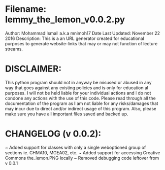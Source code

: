 # Filename: lemmy_the_lemon_v0.0.2.py
Author: Mohammad Ismail a.k.a mnimoh17
Date Last Updated: November 22 2016
Description: This is a an URL generator created for educational purposes to
generate website-links that may or may not function of lecture streams.

# DISCLAIMER: 
This python program should not in anyway be misused or abused
in any way that goes against any existing policies and is only for education
al purposes. I will not be held liable for your individual actions and I do
not condone any actions with the use of this code. Please read through all
the documentation of the program as I am not liable for any risks/damages
that may incur due to direct and/or indirect usage of this program.
Also, please make sure you have all important files saved and backed up.

# CHANGELOG (v 0.0.2):
~ Added support for classes with only a single weboptioned group of sections
ie. CHMA10, MGEA02, etc.
~ Added support for accessing Creative Commons the_lemon.PNG locally
~ Removed debugging code leftover from v 0.0.1
